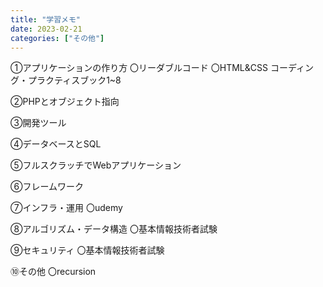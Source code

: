```yaml
---
title: "学習メモ"
date: 2023-02-21
categories: ["その他"]
---
```


①アプリケーションの作り方
〇リーダブルコード
〇HTML&CSS コーディング・プラクティスブック1~8

②PHPとオブジェクト指向

③開発ツール

④データベースとSQL

⑤フルスクラッチでWebアプリケーション

⑥フレームワーク

⑦インフラ・運用
〇udemy

⑧アルゴリズム・データ構造
〇基本情報技術者試験

⑨セキュリティ
〇基本情報技術者試験

⑩その他
〇recursion